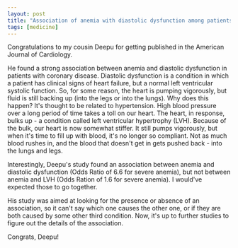 ```yaml
---
layout: post
title: "Association of anemia with diastolic dysfunction among patients with coronary artery disease in the Heart and Soul Study"
tags: [medicine]
---
```


Congratulations to my cousin Deepu for getting published in the American Journal of Cardiology.

He found a strong association between anemia and diastolic dysfunction in patients with coronary disease. Diastolic dysfunction is a condition in which a patient has clinical signs of heart failure, but a normal left ventricular systolic function. So, for some reason, the heart is pumping vigorously, but fluid is still backing up (into the legs or into the lungs). Why does this happen? It's thought to be related to hypertension. High blood pressure over a long period of time takes a toll on our heart. The heart, in response, bulks up - a condition called left ventricular hypertrophy (LVH). Because of the bulk, our heart is now somewhat stiffer. It still pumps vigorously, but when it's time to fill up with blood, it's no longer so compliant. Not as much blood rushes in, and the blood that doesn't get in gets pushed back - into the lungs and legs.

Interestingly, Deepu's study found an association between anemia and diastolic dysfunction (Odds Ratio of 6.6 for severe anemia), but not between anemia and LVH (Odds Ration of 1.6 for severe anemia). I would've expected those to go together.

His study was aimed at looking for the presence or absence of an association, so it can't say which one causes the other one, or if they are both caused by some other third condition. Now, it's up to further studies to figure out the details of the association.

Congrats, Deepu!
